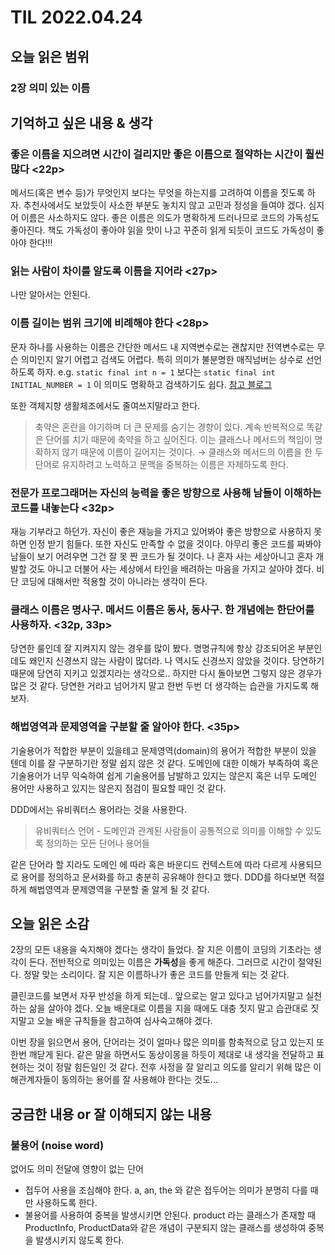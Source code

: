 # TIL 2022.04.24

## 오늘 읽은 범위

### **2장 의미 있는 이름**

## 기억하고 싶은 내용 & 생각

### 좋은 이름을 지으려면 시간이 걸리지만 좋은 이름으로 절약하는 시간이 훨씬 많다 <22p>

메서드(혹은 변수 등)가 무엇인지 보다는 무엇을 하는지를 고려하여 이름을 짓도록 하자.
추천사에서도 보았듯이 사소한 부분도 놓치지 않고 고민과 정성을 들여야 겠다. 심지어 이름은 사소하지도 않다.
좋은 이름은 의도가 명확하게 드러나므로 코드의 가독성도 좋아진다. 책도 가독성이 좋아야 읽을 맛이 나고 꾸준히 읽게 되듯이
코드도 가독성이 좋아야 한다!!!

### 읽는 사람이 차이를 알도록 이름을 지어라 <27p>

나만 알아서는 안된다.

### 이름 길이는 범위 크기에 비례해야 한다 <28p>

문자 하나를 사용하는 이름은 간단한 메서드 내 지역변수로는 괜찮지만 전역변수로는 무슨 의미인지 알기 어렵고 검색도 어렵다.
특히 의미가 불분명한 매직넘버는 상수로 선언하도록 하자.
e.g. `static final int n = 1` 보다는 `static final int INITIAL_NUMBER = 1` 이 의미도 명확하고 검색하기도 쉽다.
[참고 블로그](https://www.slipp.net/questions/356)

또한 객체지향 생활체조에서도 줄여쓰지말라고 한다.

> 축약은 혼란을 야기하며 더 큰 문제를 숨기는 경향이 있다. 계속 반복적으로 똑같은 단어를 치기 때문에 축약을 하고 싶어진다. 이는 클래스나 메서드의 책임이 명확하지 않기 때문에 이름이 길어지는 것이다.
> → 클래스와 메서드의 이름을 한 두 단어로 유지하려고 노력하고 문맥을 중복하는 이름은 자제하도록 한다.

### 전문가 프로그래머는 자신의 능력을 좋은 방향으로 사용해 남들이 이해하는 코드를 내놓는다 <32p>

재능 기부라고 하던가. 자신이 좋은 재능을 가지고 있어봐야 좋은 방향으로 사용하지 못하면 인정 받기 힘들다.
또한 자신도 만족할 수 없을 것이다. 아무리 좋은 코드를 짜봐야 남들이 보기 어려우면 그건 잘 못 짠 코드가 될 것이다.
나 혼자 사는 세상아니고 혼자 개발할 것도 아니고 더불어 사는 세상에서 타인을 배려하는 마음을 가지고 살아야 겠다.
비단 코딩에 대해서만 적용할 것이 아니라는 생각이 든다.

### 클래스 이름은 명사구. 메서드 이름은 동사, 동사구. 한 개념에는 한단어를 사용하자. <32p, 33p>

당연한 룰인데 잘 지켜지지 않는 경우를 많이 봤다. 명명규칙에 항상 강조되어온 부분인데도 왜인지 신경쓰지 않는 사람이 많더라.
나 역시도 신경쓰지 않았을 것이다. 당연하기 때문에 당연히 지키고 있겠지라는 생각으로..
하지만 다시 돌아보면 그렇지 않은 경우가 많은 것 같다.
당연한 거라고 넘어가지 말고 한번 두번 더 생각하는 습관을 가지도록 해보자.

### 해법영역과 문제영역을 구분할 줄 알아야 한다. <35p>

기술용어가 적합한 부분이 있을테고 문제영역(domain)의 용어가 적합한 부분이 있을 텐데 이를 잘 구분하기란 정말 쉽지 않은 것 같다.
도메인에 대한 이해가 부족하여 혹은 기술용어가 너무 익숙하여 쉽게 기술용어를 남발하고 있지는 않은지 혹은 너무 도메인 용어만 사용하고 있지는 않은지 점검이 필요할 때인 것 같다.

DDD에서는 유비쿼터스 용어라는 것을 사용한다.

> 유비쿼터스 언어 - 도메인과 관계된 사람들이 공통적으로 의미를 이해할 수 있도록 정의하는 모든 단어나 용어들

같은 단어라 할 지라도 도메인 에 따라 혹은 바운디드 컨텍스트에 따라 다르게 사용되므로 용어를 정의하고 문서화를 하고 충분히 공유해야 한다고 했다.
DDD를 하다보면 적절하게 해법영역과 문제영역을 구분할 줄 알게 될 것 같다.

## 오늘 읽은 소감

2장의 모든 내용을 숙지해야 겠다는 생각이 들었다. 잘 지은 이름이 코딩의 기초라는 생각이 든다.
전반적으로 의미있는 이름은 **가독성**을 좋게 해준다. 그러므로 시간이 절약된다. 정말 맞는 소리이다.
잘 지은 이름하나가 좋은 코드를 만들게 되는 것 같다.

클린코드를 보면서 자꾸 반성을 하게 되는데..
앞으로는 알고 있다고 넘어가지말고 실천하는 삶을 살아야 겠다.
오늘 배운대로 이름을 지을 때에도 대충 짓지 말고 습관대로 짓지말고 오늘 배운 규칙들을 참고하여 심사숙고해야 겠다.

이번 장을 읽으면서 용어, 단어라는 것이 얼마나 많은 의미를 함축적으로 담고 있는지 또한번 깨닫게 된다.
같은 말을 하면서도 동상이몽을 하듯이 제대로 내 생각을 전달하고 표현하는 것이 정말 힘든일인 것 같다.
전후 사정을 잘 알리고 의도를 알리기 위해 많은 이해관계자들이 동의하는 용어를 잘 사용해야 한다는 것도...

## 궁금한 내용 or 잘 이해되지 않는 내용

### 불용어 (noise word)

없어도 의미 전달에 영향이 없는 단어

- 접두어 사용을 조심해야 한다.
  a, an, the 와 같은 접두어는 의미가 분명히 다를 때만 사용하도록 한다.
- 불용어를 사용하여 중복을 발생시키면 안된다.
  product 라는 클래스가 존재할 때 ProductInfo, ProductData와 같은 개념이 구분되지 않는 클래스를 생성하여 중복을 발생시키지 않도록 한다.
